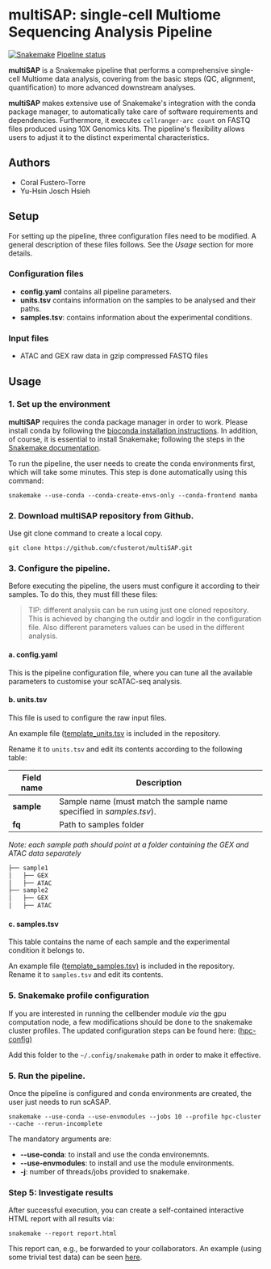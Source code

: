 # multiSAP: single-cell Multiome Sequencing Analysis Pipeline

[![Snakemake](https://img.shields.io/badge/snakemake-≥5.7.0-brightgreen.svg)](https://snakemake.bitbucket.io)
[Pipeline status](https://github.com/cfusterot/multiSAP/commits/main)

**multiSAP** is a Snakemake pipeline that performs a comprehensive single-cell Multiome data analysis, covering from the basic steps (QC, alignment, quantification) to more advanced downstream analyses.

**multiSAP** makes extensive use of Snakemake's integration with the conda package manager, to automatically take care of software requirements and dependencies. Furthermore, it executes `cellranger-arc count` on FASTQ files produced using 10X Genomics kits. The pipeline's flexibility allows users to adjust it to the distinct experimental characteristics. 

## Authors

* Coral Fustero-Torre
* Yu-Hsin Josch Hsieh

## Setup

For setting up the pipeline, three configuration files need to be modified. A general description of these files follows. See the *Usage* section for more details.

### Configuration files
* **config.yaml** contains all pipeline parameters.
* **units.tsv** contains information on the samples to be analysed and their paths. 
* **samples.tsv**: contains information about the experimental conditions.

### Input files

* ATAC and GEX raw data in gzip compressed FASTQ files

## Usage 

### 1. Set up the environment 

**multiSAP** requires the conda package manager in order to work. Please install conda by following the [bioconda installation instructions](http://bioconda.github.io/user/install.html#install-conda). In addition, of course, it is essential to install Snakemake; following the steps in the [Snakemake documentation](https://snakemake.readthedocs.io/en/stable/getting_started/installation.html). 

To run the pipeline, the user needs to create the conda environments first, which will take some minutes.
This step is done automatically using this command:

    snakemake --use-conda --conda-create-envs-only --conda-frontend mamba


### 2. Download **multiSAP** repository from Github.
Use git clone command to create a local copy. 

    git clone https://github.com/cfusterot/multiSAP.git

### 3. Configure the pipeline.

Before executing the pipeline, the users must configure it according to their samples. To do this, they must fill these files:

> TIP: different analysis can be run using just one cloned repository. This is achieved by changing the outdir and logdir in the configuration file. Also different parameters values can be used in the different analysis.

#### **a. config.yaml**

This is the pipeline configuration file, where you can tune all the available parameters to customise your scATAC-seq analysis. 

#### **b. units.tsv**

This file is used to configure the raw input files.

An example file ([template_units.tsv](https://github.com/cfusterot/multiSAP/main/template_units.tsv) is included in the repository.

Rename it to `units.tsv` and edit its contents according to the following table:

| **Field name** 	| **Description**                  |
|------------	|-----------------------------------------------------	|
| **sample**     	| Sample name (must match the sample name specified in *samples.tsv*).         	|
| **fq**        	| Path to samples folder  	|

*Note: each sample path should point at a folder containing the GEX and ATAC data separately*
```md
├── sample1
│   ├── GEX
│   ├── ATAC
├── sample2
│   ├── GEX
│   ├── ATAC
```

#### **c. samples.tsv**

This table contains the name of each sample and the experimental condition it belongs to. 

An example file ([template_samples.tsv)](https://github.com/cfusterot/multiSAP/main/template_samples.tsv) is included in the repository. Rename it to `samples.tsv` and edit its contents. 

### 5. Snakemake profile configuration

If you are interested in running the cellbender module *via* the gpu computation node, a few modifications should be done to the snakemake cluster profiles. The updated configuration steps can be found here: ([hpc-config)](https://github.com/cfusterot/multiSAP/main/resources/hpc-cluster)

Add this folder to the `~/.config/snakemake` path in order to make it effective.

### 5. Run the pipeline.

Once the pipeline is configured and conda environments are created, the user just needs to run scASAP.

    snakemake --use-conda --use-envmodules --jobs 10 --profile hpc-cluster --cache --rerun-incomplete 

The mandatory arguments are:
* **--use-conda**: to install and use the conda environemnts.
* **--use-envmodules**: to install and use the module environments.
* **-j**: number of threads/jobs provided to snakemake.

### Step 5: Investigate results

After successful execution, you can create a self-contained interactive HTML report with all results via:

    snakemake --report report.html

This report can, e.g., be forwarded to your collaborators.
An example (using some trivial test data) can be seen [here](https://cdn.rawgit.com/snakemake-workflows/rna-seq-kallisto-sleuth/master/.test/report.html).
